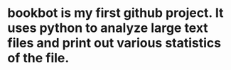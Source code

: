 # bookbot is my first github project. It uses python to analyze large text files and print out various statistics of the file. 